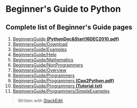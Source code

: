 # Beginner's Guide to Python

## Complete list of Beginner's Guide pages

1.  [BeginnersGuide  **(PythonDoc&Start16DEC2010.pdf)**](https://wiki.python.org/moin/BeginnersGuide?action=AttachFile&do=view&target=PythonDoc%26Start16DEC2010.pdf)
2. [BeginnersGuide/Download](https://wiki.python.org/moin/BeginnersGuide/Download)
3.  [BeginnersGuide/Examples](https://wiki.python.org/moin/BeginnersGuide/Examples)
4.  [BeginnersGuide/Help](https://wiki.python.org/moin/BeginnersGuide/Help)
5.  [BeginnersGuide/Mathematics](https://wiki.python.org/moin/BeginnersGuide/Mathematics)
6.  [BeginnersGuide/NonProgrammers](https://wiki.python.org/moin/BeginnersGuide/NonProgrammers)
7.  [BeginnersGuide/Overview](https://wiki.python.org/moin/BeginnersGuide/Overview)
8.  [BeginnersGuide/Programmers](https://wiki.python.org/moin/BeginnersGuide/Programmers)
9.  [BeginnersGuide/Programmers  **(Cpp2Python.pdf)**](https://wiki.python.org/moin/BeginnersGuide/Programmers?action=AttachFile&do=view&target=Cpp2Python.pdf)
10.  [BeginnersGuide/Programmers  **(Tutorial.txt)**](https://wiki.python.org/moin/BeginnersGuide/Programmers?action=AttachFile&do=view&target=Tutorial.txt)
11. [BeginnersGuide/Programmers/SimpleExamples](https://wiki.python.org/moin/BeginnersGuide/Programmers/SimpleExamples)


> Written with [StackEdit](https://stackedit.io/).
<!--stackedit_data:
eyJoaXN0b3J5IjpbLTE4MzYyMTE0MzldfQ==
-->